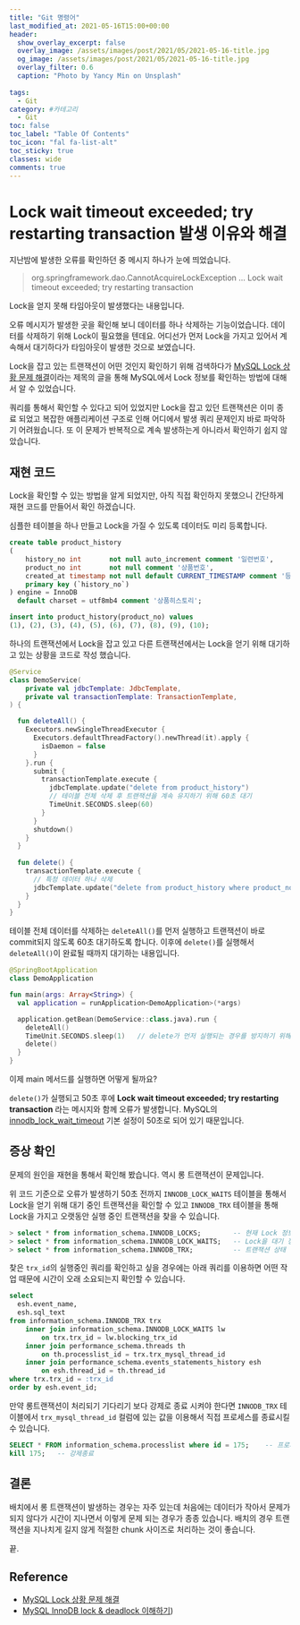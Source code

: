 ```yaml
---
title: "Git 명령어"
last_modified_at: 2021-05-16T15:00+00:00
header:
  show_overlay_excerpt: false
  overlay_image: /assets/images/post/2021/05/2021-05-16-title.jpg
  og_image: /assets/images/post/2021/05/2021-05-16-title.jpg
  overlay_filter: 0.6
  caption: "Photo by Yancy Min on Unsplash"
  
tags:
  - Git
category: #카테고리
  - Git
toc: false
toc_label: "Table Of Contents"
toc_icon: "fal fa-list-alt"
toc_sticky: true
classes: wide
comments: true
---
```



# Lock wait timeout exceeded; try restarting transaction 발생 이유와 해결

지난밤에 발생한 오류를 확인하던 중 메시지 하나가 눈에 띄었습니다.

> org.springframework.dao.CannotAcquireLockException ... Lock wait timeout exceeded; try restarting transaction

Lock을 얻지 못해 타임아웃이 발생했다는 내용입니다.

오류 메시지가 발생한 곳을 확인해 보니 데이터를 하나 삭제하는 기능이었습니다. 데이터를 삭제하기 위해 Lock이 필요했을 텐데요. 어디선가 먼저 Lock을 가지고 있어서 계속해서 대기하다가 타임아웃이 발생한 것으로 보였습니다.

Lock을 잡고 있는 트랜잭션이 어떤 것인지 확인하기 위해 검색하다가 [MySQL Lock 상황 문제 해결](https://www.popit.kr/mysql-lock-%EC%83%81%ED%99%A9-%EB%AC%B8%EC%A0%9C-%ED%95%B4%EA%B2%B0/)이라는 제목의 글을 통해 MySQL에서 Lock 정보를 확인하는 방법에 대해서 알 수 있었습니다.

쿼리를 통해서 확인할 수 있다고 되어 있었지만 Lock을 잡고 있던 트랜잭션은 이미 종료 되었고 복잡한 애플리케이션 구조로 인해 어디에서 발생 쿼리 문제인지 바로 파악하기 어려웠습니다. 또 이 문제가 반복적으로 계속 발생하는게 아니라서 확인하기 쉽지 않았습니다.

## 재현 코드
Lock을 확인할 수 있는 방법을 알게 되었지만, 아직 직접 확인하지 못했으니 간단하게 재현 코드를 만들어서 확인 하겠습니다.

심플한 테이블을 하나 만들고 Lock을 가질 수 있도록 데이터도 미리 등록합니다.
```sql
create table product_history
(
    history_no int       not null auto_increment comment '일련번호',
    product_no int       not null comment '상품번호',
    created_at timestamp not null default CURRENT_TIMESTAMP comment '등록일시',
    primary key (`history_no`)
) engine = InnoDB
  default charset = utf8mb4 comment '상품히스토리';  
```
```sql
insert into product_history(product_no) values  
(1), (2), (3), (4), (5), (6), (7), (8), (9), (10);
```


하나의 트랜잭션에서 Lock을 잡고 있고 다른 트랜잭션에서는 Lock을 얻기 위해 대기하고 있는 상황을 코드로 작성 했습니다.
```kotlin
@Service
class DemoService(
    private val jdbcTemplate: JdbcTemplate,
    private val transactionTemplate: TransactionTemplate,
) {

  fun deleteAll() {
    Executors.newSingleThreadExecutor {
      Executors.defaultThreadFactory().newThread(it).apply {
        isDaemon = false
      }
    }.run {
      submit {
        transactionTemplate.execute {
          jdbcTemplate.update("delete from product_history") 
          // 테이블 전체 삭제 후 트랜잭션을 계속 유지하기 위해 60초 대기
          TimeUnit.SECONDS.sleep(60)
        }
      }
      shutdown()
    }
  }
  
  fun delete() {
    transactionTemplate.execute { 
      // 특정 데이터 하나 삭제
      jdbcTemplate.update("delete from product_history where product_no = 1")
    }
  }
}
```
테이블 전체 데이터를 삭제하는 `deleteAll()`를 먼저 실행하고 트랜잭션이 바로 commit되지 않도록 60초 대기하도록 합니다. 이후에 `delete()`를 실행해서 `deleteAll()`이 완료될 때까지 대기하는 내용입니다.

```kotlin
@SpringBootApplication
class DemoApplication

fun main(args: Array<String>) {
  val application = runApplication<DemoApplication>(*args)

  application.getBean(DemoService::class.java).run {
    deleteAll()
    TimeUnit.SECONDS.sleep(1)	// delete가 먼저 실행되는 경우를 방지하기 위해 1초 딜레이
    delete()
  }
}
```

이제 main 메서드를 실행하면 어떻게 될까요?

`delete()`가 실행되고 50초 후에 **Lock wait timeout exceeded; try restarting transaction** 라는 메시지와 함께 오류가 발생합니다. MySQL의 [innodb_lock_wait_timeout](https://dev.mysql.com/doc/refman/8.0/en/innodb-parameters.html#sysvar_innodb_lock_wait_timeout) 기본 설정이 50초로 되어 있기 때문입니다.

## 증상 확인

문제의 원인을 재현을 통해서 확인해 봤습니다. 역시 롱 트랜잭션이 문제입니다.

위 코드 기준으로 오류가 발생하기 50초 전까지 `INNODB_LOCK_WAITS` 테이블을 통해서 Lock을 얻기 위해 대기 중인 트랜잭션을 확인할 수 있고 `INNODB_TRX` 테이블을 통해 Lock을 가지고 오랫동안 실행 중인 트랜잭션을 찾을 수 있습니다.

```sql
> select * from information_schema.INNODB_LOCKS;        -- 현재 Lock 정보
> select * from information_schema.INNODB_LOCK_WAITS;   -- Lock을 대기 정보
> select * from information_schema.INNODB_TRX;          -- 트랜잭션 상태
```

찾은 `trx_id`의 실행중인 쿼리를 확인하고 싶을 경우에는 아래 쿼리를 이용하면 어떤 작업 때문에 시간이 오래 소요되는지 확인할 수 있습니다.

```sql
select  
  esh.event_name,  
  esh.sql_text  
from information_schema.INNODB_TRX trx  
    inner join information_schema.INNODB_LOCK_WAITS lw  
        on trx.trx_id = lw.blocking_trx_id  
    inner join performance_schema.threads th  
        on th.processlist_id = trx.trx_mysql_thread_id  
    inner join performance_schema.events_statements_history esh  
        on esh.thread_id = th.thread_id  
where trx.trx_id = :trx_id  
order by esh.event_id;
```

만약 롱트랜잭션이 처리되기 기다리기 보다 강제로 종료 시켜야 한다면 `INNODB_TRX` 테이블에서 `trx_mysql_thread_id` 컬럼에 있는 값을 이용해서 직접 프로세스를 종료시킬 수 있습니다.

```sql
SELECT * FROM information_schema.processlist where id = 175;    -- 프로세스 확인
kill 175;   -- 강제종료
```

## 결론

배치에서 롱 트랜잭션이 발생하는 경우는 자주 있는데 처음에는 데이터가 작아서 문제가 되지 않다가 시간이 지나면서 이렇게 문제 되는 경우가 종종 있습니다. 배치의 경우 트랜잭션을 지나치게 길지 않게 적절한 chunk 사이즈로 처리하는 것이 좋습니다.

끝.

## Reference
- [MySQL Lock 상황 문제 해결](https://www.popit.kr/mysql-lock-%EC%83%81%ED%99%A9-%EB%AC%B8%EC%A0%9C-%ED%95%B4%EA%B2%B0/)
- [MySQL InnoDB lock & deadlock 이해하기](https://www.letmecompile.com/mysql-innodb-lock-deadlock/))